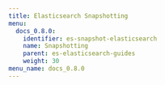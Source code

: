 ```yaml
---
title: Elasticsearch Snapshotting
menu:
  docs_0.8.0:
    identifier: es-snapshot-elasticsearch
    name: Snapshotting
    parent: es-elasticsearch-guides
    weight: 30
menu_name: docs_0.8.0
---
```


